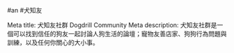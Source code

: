 #an #犬知友 

Meta title: 犬知友社群 Dogdrill Community
Meta description: 犬知友社群是一個可以找到信任的狗友一起討論人狗生活的論壇；寵物友善店家、狗狗行為問題與訓練，以及任何你關心的大小事。